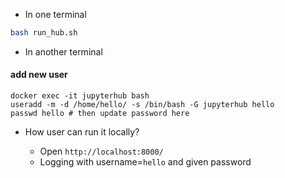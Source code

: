 - In one terminal
```bash
bash run_hub.sh
```

- In another terminal

#### add new user
```
docker exec -it jupyterhub bash
useradd -m -d /home/hello/ -s /bin/bash -G jupyterhub hello
passwd hello # then update password here
```

- How user can run it locally?

    - Open `http://localhost:8000/`
    - Logging with username=`hello` and given password
